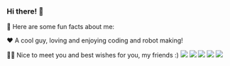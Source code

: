    ### Hi there! 👋

🔫 Here are some fun facts about me:

❤️ A cool guy, loving and enjoying coding and robot making!

🏄🏻 Nice to meet you and best wishes for you, my friends :)
[![](https://raw.githubusercontent.com/Kairuszhang/github-profile-summary-cards-example/master/profile-summary-card-output/nord_bright/0-profile-details.svg)](https://github.com/Kairuszhang/github-profile-summary-cards)
[![](https://raw.githubusercontent.com/Kairuszhang/github-profile-summary-cards-example/master/profile-summary-card-output/nord_bright/1-repos-per-language.svg)](https://github.com/Kairuszhang/github-profile-summary-cards) [![](https://raw.githubusercontent.com/Kairuszhang/github-profile-summary-cards-example/master/profile-summary-card-output/nord_bright/2-most-commit-language.svg)](https://github.com/Kairuszhang/github-profile-summary-cards)
[![](https://raw.githubusercontent.com/Kairuszhang/github-profile-summary-cards-example/master/profile-summary-card-output/nord_bright/3-stats.svg)](https://github.com/Kairuszhang/github-profile-summary-cards) [![](https://raw.githubusercontent.com/Kairuszhang/github-profile-summary-cards-example/master/profile-summary-card-output/nord_bright/4-productive-time.svg)](https://github.com/Kairuszhang/github-profile-summary-cards)
